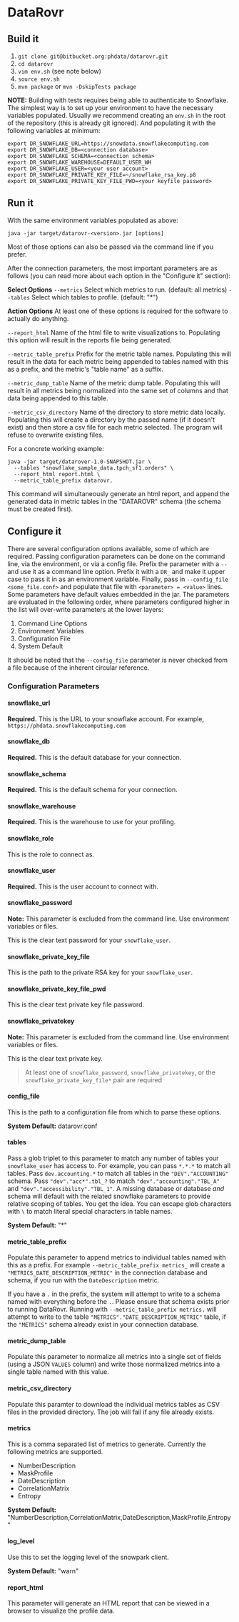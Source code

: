 # DataRovr #

## Build it ##
1. `git clone git@bitbucket.org:phdata/datarovr.git`
2. `cd datarovr`
3. `vim env.sh` (see note below)
4. `source env.sh`
5. `mvn package` or `mvn -DskipTests package`

**NOTE:**
Building with tests requires being able to authenticate to Snowflake. The simplest way
is to set up your environment to have the necessary variables populated. Usually we
recommend creating an `env.sh` in the root of the repository (this is already git
ignored). And populating it with the following variables at minimum:

```shell
export DR_SNOWFLAKE_URL=https://snowdata.snowflakecomputing.com
export DR_SNOWFLAKE_DB=<connection database>
export DR_SNOWFLAKE_SCHEMA=<connection schema>
export DR_SNOWFLAKE_WAREHOUSE=DEFAULT_USER_WH
export DR_SNOWFLAKE_USER=<your user account>
export DR_SNOWFLAKE_PRIVATE_KEY_FILE=~/snowflake_rsa_key.p8
export DR_SNOWFLAKE_PRIVATE_KEY_FILE_PWD=<your keyfile password>
```

## Run it ##
With the same environment variables populated as above:

`java -jar target/datarovr-<version>.jar [options]`

Most of those options can also be passed via the command line if you prefer.

After the connection parameters, the most important parameters are as follows
(you can read more about each option in the "Configure it" section):

**Select Options**
`--metrics` Select which metrics to run. (default: all metrics)
`--tables` Select which tables to profile. (default: "*")

**Action Options**
At least one of these options is required for the software to actually do anything.

`--report_html` Name of the html file to write visualizations to.
Populating this option will result in the reports file being generated.

`--metric_table_prefix` Prefix for the metric table names.
Populating this will result in the data for each metric being appended to tables
named with this as a prefix, and the metric's "table name" as a suffix.

`--metric_dump_table` Name of the metric dump table.
Populating this will result in all metrics being normalized into the same set of columns
and that data being appended to this table.

`--metric_csv_directory` Name of the directory to store metric data locally.
Populating this will create a directory by the passed name (if it doesn't exist)
and then store a csv file for each metric selected. The program will refuse to
overwrite existing files.

For a concrete working example:

```shell
java -jar target/datarover-1.0-SNAPSHOT.jar \
  --tables "snowflake_sample_data.tpch_sf1.orders" \
  --report_html report.html \
  --metric_table_prefix datarovr.
```

This command will simultaneously generate an html report, and append the generated
data in metric tables in the "DATAROVR" schema (the schema must be created first).

## Configure it ##
There are several configuration options available, some of which are required.
Passing configuration parameters can be done on the command line, via the environment,
or via a config file. Prefix the parameter with a `--` and use it as a command line
option. Prefix it with a `DR_` and make it upper case to pass it in as an environment
variable. Finally, pass in `--config_file <some_file.conf>` and populate that file
with `<parameter> = <value>` lines. Some parameters have default values embedded
in the jar. The parameters are evaluated in the following order, where parameters
configured higher in the list will over-write parameters at the lower layers:

1. Command Line Options
2. Environment Variables
3. Configuration File
4. System Default

It should be noted that the `--config_file` parameter is never checked from a file
because of the inherent circular reference.

### Configuration Parameters ###

#### snowflake_url ####
**Required.** This is the URL to your snowflake account. For example,
`https://phdata.snowflakecomputing.com`

#### snowflake_db ####
**Required.** This is the default database for your connection.

#### snowflake_schema ####
**Required.** This is the default schema for your connection.

#### snowflake_warehouse ####
**Required.** This is the warehouse to use for your profiling.

#### snowflake_role ####
This is the role to connect as.

#### snowflake_user ####
**Required.** This is the user account to connect with.

#### snowflake_password ####
**Note:** This parameter is excluded from the command line. Use environment variables or files.

This is the clear text password for your `snowflake_user`.

#### snowflake_private_key_file ####
This is the path to the private RSA key for your `snowflake_user`.

#### snowflake_private_key_file_pwd ####
This is the clear text private key file password.

#### snowflake_privatekey ####
**Note:** This parameter is excluded from the command line. Use environment variables or files.

This is the clear text private key.

>At least one of `snowflake_password`, `snowflake_privatekey`, or the 
> `snowflake_private_key_file*` pair are required

#### config_file ####
This is the path to a configuration file from which to parse these options.

**System Default:** datarovr.conf

#### tables ####
Pass a glob triplet to this parameter to match any number of tables your 
`snowflake_user` has access to. For example, you can pass `*.*.*` to match
all tables. Pass `dev.accounting.*` to match all tables in the `"DEV"."ACCOUNTING"` schema.
Pass `"dev"."acc*".tbl_?` to match `"dev"."accounting"."TBL_A"` and 
`"dev"."accessibility"."TBL_1"`. A missing database or database *and* schema will default
with the related snowflake parameters to provide relative scoping of tables. You get the idea.
You can escape glob characters with `\` to match literal special characters in table names.

**System Default:** "*"

#### metric_table_prefix ####
Populate this parameter to append metrics to individual tables named with this as a prefix. 
For example `--metric_table_prefix metrics_` will create a `"METRICS_DATE_DESCRIPTION_METRIC"` 
in the connection database and schema, if you run with the `DateDescription` metric.

If you have a `.` in the prefix, the system will attempt to write to a schema named with 
everything before the `.`. Please ensure that schema exists prior to running DataRovr.
Running with `--metric_table_prefix metrics.` will attempt to write to the table
`"METRICS"."DATE_DESCRIPTION_METRIC"` table, if the `"METRICS"` schema already exist 
in your connection database.

#### metric_dump_table ####
Populate this parameter to normalize all metrics into a single set of fields 
(using a JSON `VALUES` column) and write those normalized metrics into a single table
named with this value.

#### metric_csv_directory ####
Populate this paramter to download the individual metrics tables as CSV files in the provided
directory. The job will fail if any file already exists.

#### metrics ####
This is a comma separated list of metrics to generate. Currently the following metrics are
supported.

 * NumberDescription
 * MaskProfile
 * DateDescription
 * CorrelationMatrix
 * Entropy

**System Default:** "NumberDescription,CorrelationMatrix,DateDescription,MaskProfile,Entropy"

#### log_level ####
Use this to set the logging level of the snowpark client.

**System Default:** "warn"

#### report_html ####
This parameter will generate an HTML report that can be viewed in a browser to visualize the
profile data.